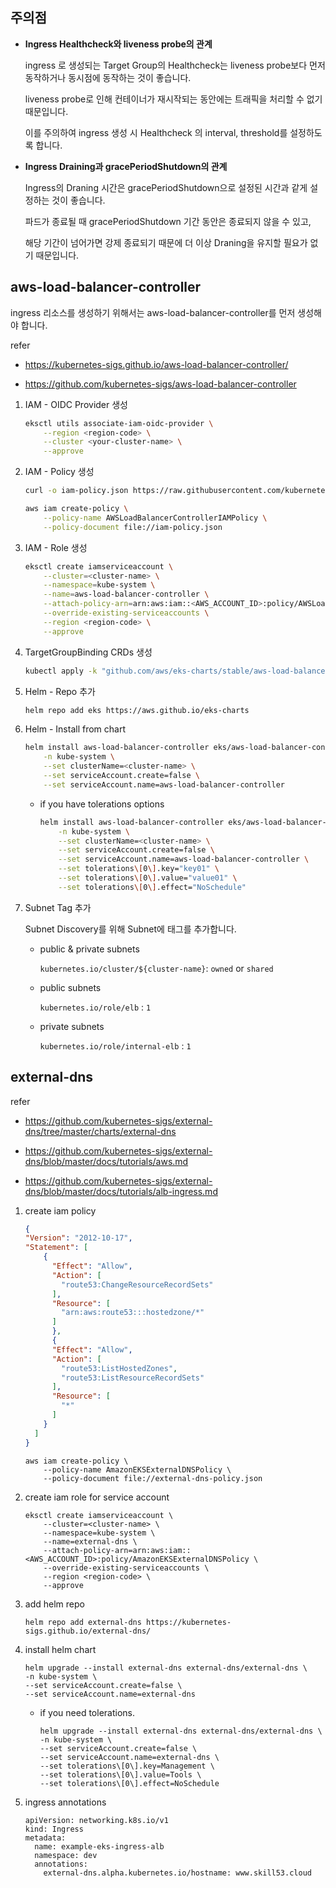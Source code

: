 
## 주의점

- **Ingress Healthcheck와 liveness probe의 관계**

    ingress 로 생성되는 Target Group의 Healthcheck는 liveness probe보다 먼저 동작하거나 동시점에 동작하는 것이 좋습니다.

    liveness probe로 인해 컨테이너가 재시작되는 동안에는 트래픽을 처리할 수 없기 때문입니다.

    이를 주의하여 ingress 생성 시 Healthcheck 의 interval, threshold를 설정하도록 합니다.

- **Ingress Draining과 gracePeriodShutdown의 관계**

    Ingress의 Draning 시간은 gracePeriodShutdown으로 설정된 시간과 같게 설정하는 것이 좋습니다.

    파드가 종료될 때 gracePeriodShutdown 기간 동안은 종료되지 않을 수 있고, 

    해당 기간이 넘어가면 강제 종료되기 때문에 더 이상 Draning을 유지할 필요가 없기 때문입니다.

## aws-load-balancer-controller

ingress 리소스를 생성하기 위해서는 aws-load-balancer-controller를 먼저 생성해야 합니다.

refer

- https://kubernetes-sigs.github.io/aws-load-balancer-controller/

- https://github.com/kubernetes-sigs/aws-load-balancer-controller

1. IAM - OIDC Provider 생성

    ```bash
    eksctl utils associate-iam-oidc-provider \
        --region <region-code> \
        --cluster <your-cluster-name> \
        --approve
    ```

2. IAM - Policy 생성

    ```bash
    curl -o iam-policy.json https://raw.githubusercontent.com/kubernetes-sigs/aws-load-balancer-controller/v2.4.1/docs/install/iam_policy.json
    ```
    ```bash
    aws iam create-policy \
        --policy-name AWSLoadBalancerControllerIAMPolicy \
        --policy-document file://iam-policy.json
    ```

3. IAM - Role 생성

    ```bash
    eksctl create iamserviceaccount \
        --cluster=<cluster-name> \
        --namespace=kube-system \
        --name=aws-load-balancer-controller \
        --attach-policy-arn=arn:aws:iam::<AWS_ACCOUNT_ID>:policy/AWSLoadBalancerControllerIAMPolicy \
        --override-existing-serviceaccounts \
        --region <region-code> \
        --approve
    ```

4. TargetGroupBinding CRDs 생성

    ```bash
    kubectl apply -k "github.com/aws/eks-charts/stable/aws-load-balancer-controller//crds?ref=master"
    ```

5. Helm - Repo 추가

    ```bash
    helm repo add eks https://aws.github.io/eks-charts
    ```

6. Helm - Install from chart

    ```bash
    helm install aws-load-balancer-controller eks/aws-load-balancer-controller \
        -n kube-system \
        --set clusterName=<cluster-name> \
        --set serviceAccount.create=false \
        --set serviceAccount.name=aws-load-balancer-controller
    ```

    - if you have tolerations options
    
        ```bash
        helm install aws-load-balancer-controller eks/aws-load-balancer-controller \
            -n kube-system \
            --set clusterName=<cluster-name> \
            --set serviceAccount.create=false \
            --set serviceAccount.name=aws-load-balancer-controller \
            --set tolerations\[0\].key="key01" \
            --set tolerations\[0\].value="value01" \
            --set tolerations\[0\].effect="NoSchedule"
        ```

7. Subnet Tag 추가

    Subnet Discovery를 위해 Subnet에 태그를 추가합니다.

    - public & private subnets

        `kubernetes.io/cluster/${cluster-name}`: `owned` or `shared`

    - public subnets

        `kubernetes.io/role/elb` : `1`

    - private subnets

        `kubernetes.io/role/internal-elb` : `1`

## external-dns

refer

- https://github.com/kubernetes-sigs/external-dns/tree/master/charts/external-dns

- https://github.com/kubernetes-sigs/external-dns/blob/master/docs/tutorials/aws.md

- https://github.com/kubernetes-sigs/external-dns/blob/master/docs/tutorials/alb-ingress.md

1. create iam policy

    ```json
    {
    "Version": "2012-10-17",
    "Statement": [
        {
          "Effect": "Allow",
          "Action": [
            "route53:ChangeResourceRecordSets"
          ],
          "Resource": [
            "arn:aws:route53:::hostedzone/*"
          ]
          },
          {
          "Effect": "Allow",
          "Action": [
            "route53:ListHostedZones",
            "route53:ListResourceRecordSets"
          ],
          "Resource": [
            "*"
          ]
        }
      ]
    }
    ```

    ```
    aws iam create-policy \
        --policy-name AmazonEKSExternalDNSPolicy \
        --policy-document file://external-dns-policy.json
    ```

2. create iam role for service account

    ```
    eksctl create iamserviceaccount \
        --cluster=<cluster-name> \
        --namespace=kube-system \
        --name=external-dns \
        --attach-policy-arn=arn:aws:iam::<AWS_ACCOUNT_ID>:policy/AmazonEKSExternalDNSPolicy \
        --override-existing-serviceaccounts \
        --region <region-code> \
        --approve
    ```

3. add helm repo 

    ```
    helm repo add external-dns https://kubernetes-sigs.github.io/external-dns/
    ```

4. install helm chart

    ```
    helm upgrade --install external-dns external-dns/external-dns \
    -n kube-system \
    --set serviceAccount.create=false \
    --set serviceAccount.name=external-dns
    ```

    - if you need tolerations.
        ```
        helm upgrade --install external-dns external-dns/external-dns \
        -n kube-system \
        --set serviceAccount.create=false \
        --set serviceAccount.name=external-dns \
        --set tolerations\[0\].key=Management \
        --set tolerations\[0\].value=Tools \
        --set tolerations\[0\].effect=NoSchedule
        ```

5. ingress annotations

    ```
    apiVersion: networking.k8s.io/v1
    kind: Ingress
    metadata:
      name: example-eks-ingress-alb
      namespace: dev
      annotations:
        external-dns.alpha.kubernetes.io/hostname: www.skill53.cloud
    ```
